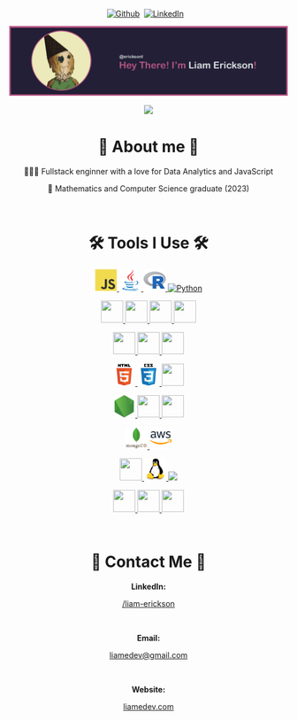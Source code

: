 <p align="center"><a href="https://github.com/ericksonl" target="_blank"><img alt="Github" src="https://img.shields.io/badge/GitHub-%2312100E.svg?&style=for-the-badge&logo=Github&logoColor=white"/></a>
  <a href="https://codepen.io/liam_dev" target="_blank"><img alt="" src="https://img.shields.io/badge/CodePen-%23003366.svg?&style=for-the-badge&logo=codepen&logoColor=white"/></a>
  <a href="https://www.linkedin.com/in/liam-erickson" target="_blank"><img alt="LinkedIn" src="https://img.shields.io/badge/linkedin-%232F5F8A.svg?&style=for-the-badge&logo=linkedin&logoColor=white"/></a> 
  <a href="https://www.liamedev.com" target="_blank"><img alt="" src="https://img.shields.io/badge/website-%235E8CAD.svg?&style=for-the-badge&logo=searXNG&logoColor=white"/></a>
  <a href="mailto: liamedev@gmail.com" target="_blank"><img alt="" src="https://img.shields.io/badge/email-%2375A2BF.svg?&style=for-the-badge&logo=gmail&logoColor=white"/></a>
  <a href="https://www.liamedev.com" target="_blank"><img alt="" src="https://komarev.com/ghpvc/?username=ericksonl&style=for-the-badge&color=47E5BC"/></a>
</p>

[comment]: <> (All shield colors formatted via 23<hex>, such that #000000 = 23000000)

<img src="https://github.com/ericksonl/ericksonl/blob/main/assets/Background.png">
<p align="center">
  <a href="https://git.io/typing-svg">
    <img src="https://readme-typing-svg.herokuapp.com/?color=C5508E&lines=Artist;Computer+Scientist;Mathematician&center=true&size=30">
  </a>
</p>

<h1 align="center">📝 About me 📝</h1>

<div align="center">

  👩🏻‍💻 Fullstack enginner with a love for Data Analytics and JavaScript

  🏫 Mathematics and Computer Science graduate (2023)

</div>

<br />

<h1 align="center">🛠️ Tools I Use 🛠️</h1>
<p align="center">
<a href="https://developer.mozilla.org/en-US/docs/Web/JavaScript" target="_blank" rel="noreferrer">
<img src="https://raw.githubusercontent.com/devicons/devicon/master/icons/javascript/javascript-original.svg" alt="javascript" width="40" height="40"/>
</a><a href="https://www.java.com" target="_blank" rel="noreferrer">
<img src="https://raw.githubusercontent.com/devicons/devicon/master/icons/java/java-original.svg" alt="java" width="40" height="40"/>
</a><a href="https://www.r-project.org/" target="_blank" rel="noreferrer">
<img src="https://raw.githubusercontent.com/devicons/devicon/master/icons/r/r-original.svg" alt="r" width="40" height="40"/></a><a href="https://www.python.org/" target="_blank" rel="noreferrer">
<img src="https://cdn.jsdelivr.net/gh/devicons/devicon@latest/icons/python/python-original.svg" alt="Python" width="40" height="40"/>
</a>
</p><p align="center">
<a href="https://jquery.com/" target="_blank" rel="noreferrer">
<img src="https://cdn.jsdelivr.net/gh/devicons/devicon@latest/icons/jquery/jquery-original.svg" width="40" height="40"/>
</a><a href="https://https://d3js.org/" target="_blank" rel="noreferrer">
<img src="https://d3js.org/logo.svg" width="40" height="40"/>
</a><a href="https://p5js.org/" target="_blank" rel="noreferrer">
<img src="https://upload.wikimedia.org/wikipedia/commons/c/c6/P5.js_icon.svg" width="40" height="40"/>
</a><a href="https://canvasjs.com" target="_blank" rel="noreferrer">
<img src="https://upload.wikimedia.org/wikipedia/commons/1/1f/Html5_canvas_logo.png?20130725090653" width="40" height="40"/>
</a>
<p align="center">
<a href="https://react.dev/" target="_blank" rel="noreferrer">
<img src="https://cdn.jsdelivr.net/gh/devicons/devicon@latest/icons/react/react-original.svg" width="40" height="40"/>
</a><a href="https://react-bootstrap.netlify.app/" target="_blank" rel="noreferrer">
<img src="https://cdn.jsdelivr.net/gh/devicons/devicon@latest/icons/reactbootstrap/reactbootstrap-original.svg" width="40" height="40"/>
</a><a href="https://getbootstrap.com/" target="_blank" rel="noreferrer">
<img src="https://cdn.jsdelivr.net/gh/devicons/devicon@latest/icons/bootstrap/bootstrap-original.svg" width="40" height="40"/>
</a>
</p><p align='center'>
<a href="https://www.w3.org/html/" target="_blank" rel="noreferrer">
<img src="https://raw.githubusercontent.com/devicons/devicon/master/icons/html5/html5-original-wordmark.svg" width="40" height="40"/>
</a><a href="https://www.w3schools.com/css/" target="_blank" rel="noreferrer">
<img src="https://raw.githubusercontent.com/devicons/devicon/master/icons/css3/css3-original-wordmark.svg" width="40" height="40"/>
</a><a href="https://sass-lang.com/" target="_blank" rel="noreferrer">
<img src="https://cdn.jsdelivr.net/gh/devicons/devicon@latest/icons/sass/sass-original.svg" width="40" height="40"/>
</a>
</p><p align="center">
<a href="https://nodejs.org" target="_blank" rel="noreferrer">
<img src="https://raw.githubusercontent.com/devicons/devicon/master/icons/nodejs/nodejs-original.svg" width="40" height="40"/>
</a><a href="https://code.visualstudio.com/" target="_blank" rel="noreferrer">
<img src="https://cdn.jsdelivr.net/gh/devicons/devicon@latest/icons/vscode/vscode-original.svg" width="40" height="40"/>
</a><a href="https://posit.co/products/open-source/rstudio/" target="_blank" rel="noreferrer">
<img src="https://cdn.jsdelivr.net/gh/devicons/devicon@latest/icons/rstudio/rstudio-original.svg" width="40" height="40"/>
</a>
</p><p align="center">
<a href="https://www.mongodb.com/" target="_blank" rel="noreferrer">
<img 
src="https://raw.githubusercontent.com/devicons/devicon/master/icons/mongodb/mongodb-original-wordmark.svg" width="40" height="40"/>
</a><a href="https://aws.amazon.com" target="_blank" rel="noreferrer">
<img src="https://raw.githubusercontent.com/devicons/devicon/master/icons/amazonwebservices/amazonwebservices-original-wordmark.svg" width="40" height="40"/>
</a>
</p><p align="center">
<a href="https://www.microsoft.com/en-us/windows" target="_blank" rel="noreferrer">
<img src="https://blogs.windows.com/wp-content/uploads/prod/sites/2/2021/06/Windows11Icon.png" " width="40" height="40"/>
</a><a href="https://www.linux.org/" target="_blank" rel="noreferrer">
<img src="https://raw.githubusercontent.com/devicons/devicon/master/icons/linux/linux-original.svg" width="40" height="40"/>
</a><a href="https://www.apple.com/" target="_blank" rel="noreferrer">
<img src="https://cdn.jsdelivr.net/gh/devicons/devicon@latest/icons/apple/apple-original.svg"`width="40" height="40"/>
</a>
</p><p align="center">
<a href="https://www.adobe.com/creativecloud.html" target="_blank" rel="noreferrer">
<img src="https://www.adobe.com/content/dam/cc/icons/icon-specialoffers-cc.svg" width="40" height="40"/>
</a><a href="https://www.blender.org/" target="_blank" rel="noreferrer">
<img src="https://download.blender.org/branding/community/blender_community_badge_white.svg" width="40" height="40"/>
</a><a href="https://procreate.art/" target="_blank" rel="noreferrer">
<img src="https://assets.procreate.art/img/procreate-icon-search-display.png" width="40" height="40"/>
</a>
</p>

<br />

<h1 align="center">💬 Contact Me 💬</h1>

<div align="center">

  <p><b>LinkedIn:</b></p>
  <p><a href="https://www.linkedin.com/in/liam-erickson">/liam-erickson</a></p>
  <br />
  
  <p><b>Email:</b></p>
  <p><a href="mailto: liamedev@gmail.com">liamedev@gmail.com</a></p>
  <br />
  
  <p><b>Website:</b></p>
  <p><a href="https://www.liamedev.com">liamedev.com</a></p>

</div>
